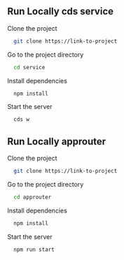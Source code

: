 

## Run Locally cds service

Clone the project

```bash
  git clone https://link-to-project
```

Go to the project directory

```bash
  cd service
```

Install dependencies

```bash
  npm install
```

Start the server

```bash
  cds w
```

## Run Locally approuter

Clone the project

```bash
  git clone https://link-to-project
```

Go to the project directory

```bash
  cd approuter
```

Install dependencies

```bash
  npm install
```

Start the server

```bash
  npm run start
```
